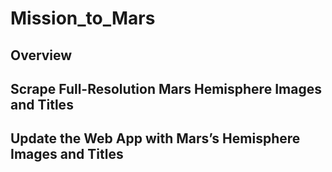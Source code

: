 # Mission_to_Mars
## Overview
## Scrape Full-Resolution Mars Hemisphere Images and Titles
## Update the Web App with Mars’s Hemisphere Images and Titles
